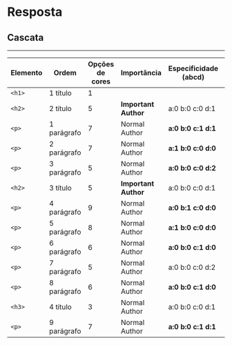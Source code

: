 # Resposta

## Cascata
---

| Elemento | Ordem | Opções de cores | Importância | Especificidade (abcd) | Posição |
|-|-|-|-|-|-|
| `<h1>` | 1 título  | 1 | | | |
| `<h2>` | 2 título  | 5 | **Important Author** | a:0 b:0 c:0 d:1 | master.css:27 |
| `<p>` | 1 parágrafo  | 7 | Normal Author | **a:0 b:0 c:1 d:1** |  master.css:37  |
| `<p>` | 2 parágrafo  | 7 | Normal Author | **a:1 b:0 c:0 d:0** | inline |
| `<p>` | 3 parágrafo  | 5 | Normal Author | **a:0 b:0 c:0 d:2** | master.css:32 |
| `<h2>` | 3 título  | 5 | **Important Author** | a:0 b:0 c:0 d:1 | master.css:27 |
| `<p>` | 4 parágrafo  | 9 | Normal Author | **a:0 b:1 c:0 d:0** | master.css:7 |
| `<p>` | 5 parágrafo  | 8 | Normal Author | **a:1 b:0 c:0 d:0** | inline |
| `<p>` | 6 parágrafo  | 6 | Normal Author | **a:0 b:0 c:1 d:0** | master.css:12 |
| `<p>` | 7 parágrafo  | 5 | Normal Author | a:0 b:0 c:0 d:2 | **master.css:32** |
| `<p>` | 8 parágrafo  | 6 | Normal Author | **a:0 b:0 c:1 d:0** | master.css:7 |
| `<h3>` | 4 título  | 3 | Normal Author | a:0 b:0 c:0 d:1 | **master.css:17** |
| `<p>` | 9 parágrafo  | 7 | Normal Author | **a:0 b:0 c:1 d:1** | master.css:52 |